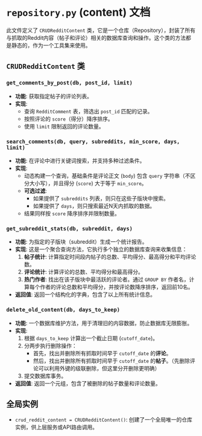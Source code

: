 # `repository.py` (content) 文档

此文件定义了 `CRUDRedditContent` 类，它是一个仓库（Repository），封装了所有与抓取的Reddit内容（帖子和评论）相关的数据库查询和操作。这个类的方法都是静态的，作为一个工具集来使用。

## `CRUDRedditContent` 类

### `get_comments_by_post(db, post_id, limit)`
- **功能**: 获取指定帖子的评论列表。
- **实现**: 
    - 查询 `RedditComment` 表，筛选出 `post_id` 匹配的记录。
    - 按照评论的 `score`（得分）降序排序。
    - 使用 `limit` 限制返回的评论数量。

### `search_comments(db, query, subreddits, min_score, days, limit)`
- **功能**: 在评论中进行关键词搜索，并支持多种过滤条件。
- **实现**: 
    - 动态构建一个查询，基础条件是评论正文 (`body`) 包含 `query` 字符串（不区分大小写），并且得分 (`score`) 大于等于 `min_score`。
    - **可选过滤**: 
        - 如果提供了 `subreddits` 列表，则只在这些子版块中搜索。
        - 如果提供了 `days`，则只搜索最近N天内抓取的数据。
    - 结果同样按 `score` 降序排序并限制数量。

### `get_subreddit_stats(db, subreddit, days)`
- **功能**: 为指定的子版块（subreddit）生成一个统计报告。
- **实现**: 这是一个聚合查询方法，它执行多个独立的数据库查询来收集信息：
    1.  **帖子统计**: 计算指定时间段内帖子的总数、平均得分、最高得分和平均评论数。
    2.  **评论统计**: 计算评论的总数、平均得分和最高得分。
    3.  **热门作者**: 找出在该子版块中最活跃的评论者。通过 `GROUP BY` 作者名，计算每个作者的评论总数和平均得分，并按评论数降序排序，返回前10名。
- **返回值**: 返回一个结构化的字典，包含了以上所有统计信息。

### `delete_old_content(db, days_to_keep)`
- **功能**: 一个数据库维护方法，用于清理旧的内容数据，防止数据库无限膨胀。
- **实现**: 
    1.  根据 `days_to_keep` 计算出一个截止日期 (`cutoff_date`)。
    2.  分两步执行删除操作：
        - 首先，找出并删除所有抓取时间早于 `cutoff_date` 的**评论**。
        - 然后，找出并删除所有抓取时间早于 `cutoff_date` 的**帖子**。（先删除评论可以利用外键的级联删除，但这里分开删除更明确）
    3.  提交数据库事务。
- **返回值**: 返回一个元组，包含了被删除的帖子数量和评论数量。

## 全局实例
- `crud_reddit_content = CRUDRedditContent()`: 创建了一个全局唯一的仓库实例，供上层服务或API路由调用。
